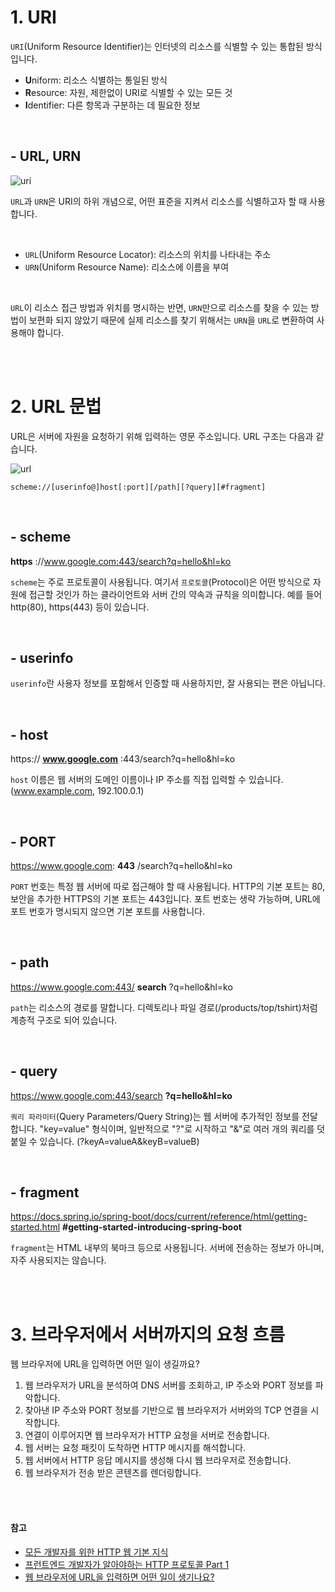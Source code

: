 # 1. URI

`URI`(Uniform Resource Identifier)는 인터넷의 리소스를 식별할 수 있는 통합된 방식입니다.

- **U**niform: 리소스 식별하는 통일된 방식
- **R**esource: 자원, 제한없이 URI로 식별할 수 있는 모든 것
- **I**dentifier: 다른 항목과 구분하는 데 필요한 정보

<br />

## - URL, URN

![uri](https://github.com/cona-tus/TIL/assets/90844424/69bbb884-0a0b-487a-80c2-14d26a03dc74)

`URL`과 `URN`은 URI의 하위 개념으로, 어떤 표준을 지켜서 리소스를 식별하고자 할 때 사용합니다.

<br />

- `URL`(Uniform Resource Locator): 리소스의 위치를 나타내는 주소
- `URN`(Uniform Resource Name): 리소스에 이름을 부여

<br />

`URL`이 리소스 접근 방법과 위치를 명시하는 반면, `URN`만으로 리소스를 찾을 수 있는 방법이 보편화 되지 않았기 때문에 실제 리소스를 찾기 위해서는 `URN`을 `URL`로 변환하여 사용해야 합니다.

<br />
<br />

# 2. URL 문법

URL은 서버에 자원을 요청하기 위해 입력하는 영문 주소입니다. URL 구조는 다음과 같습니다.

![url](https://github.com/cona-tus/TIL/assets/90844424/0f59d7d3-73b9-4f87-9d69-8b746017db1e)

```
scheme://[userinfo@]host[:port][/path][?query][#fragment]
```

<br/>

## - scheme

**https** ://www.google.com:443/search?q=hello&hl=ko

`scheme`는 주로 프로토콜이 사용됩니다. 여기서 `프로토콜`(Protocol)은 어떤 방식으로 자원에 접근할 것인가 하는 클라이언트와 서버 간의 약속과 규칙을 의미합니다. 예를 들어 http(80), https(443) 등이 있습니다.

<br/>

## - userinfo

`userinfo`란 사용자 정보를 포함해서 인증할 때 사용하지만, 잘 사용되는 편은 아닙니다.

<br/>

## - host

https:// **www.google.com** :443/search?q=hello&hl=ko

`host` 이름은 웹 서버의 도메인 이름이나 IP 주소를 직접 입력할 수 있습니다. (www.example.com, 192.100.0.1)

<br/>

## - PORT

https://www.google.com: **443** /search?q=hello&hl=ko

`PORT` 번호는 특정 웹 서버에 따로 접근해야 할 때 사용됩니다. HTTP의 기본 포트는 80, 보안을 추가한 HTTPS의 기본 포트는 443입니다. 포트 번호는 생략 가능하며, URL에 포트 번호가 명시되지 않으면 기본 포트를 사용합니다.

<br/>

## - path

https://www.google.com:443/ **search** ?q=hello&hl=ko

`path`는 리소스의 경로를 말합니다. 디렉토리나 파일 경로(/products/top/tshirt)처럼 계층적 구조로 되어 있습니다.

<br/>

## - query

https://www.google.com:443/search **?q=hello&hl=ko**

`쿼리 파라미터`(Query Parameters/Query String)는 웹 서버에 추가적인 정보를 전달합니다. "key=value" 형식이며, 일반적으로 "?"로 시작하고 "&"로 여러 개의 쿼리를 덧붙일 수 있습니다. (?keyA=valueA&keyB=valueB)

<br/>

## - fragment

https://docs.spring.io/spring-boot/docs/current/reference/html/getting-started.html **#getting-started-introducing-spring-boot**

`fragment`는 HTML 내부의 북마크 등으로 사용됩니다. 서버에 전송하는 정보가 아니며, 자주 사용되지는 않습니다.

<br/>
<br/>

# 3. 브라우저에서 서버까지의 요청 흐름

웹 브라우저에 URL을 입력하면 어떤 일이 생길까요?

1. 웹 브라우저가 URL을 분석하여 DNS 서버를 조회하고, IP 주소와 PORT 정보를 파악합니다.
2. 찾아낸 IP 주소와 PORT 정보를 기반으로 웹 브라우저가 서버와의 TCP 연결을 시작합니다.
3. 연결이 이루어지면 웹 브라우저가 HTTP 요청을 서버로 전송합니다.
4. 웹 서버는 요청 패킷이 도착하면 HTTP 메시지를 해석합니다.
5. 웹 서버에서 HTTP 응답 메시지를 생성해 다시 웹 브라우저로 전송합니다.
6. 웹 브라우저가 전송 받은 콘텐츠를 렌더링합니다.

<br/>
<br/>

#### 참고

- [모든 개발자를 위한 HTTP 웹 기본 지식](https://inf.run/YWJd '김영한')
- [프런트엔드 개발자가 알아야하는 HTTP 프로토콜 Part 1](https://joshua1988.github.io/web-development/http-part1/#url '캡틴 판교')
- [웹 브라우저에 URL을 입력하면 어떤 일이 생기나요?](https://aws.amazon.com/ko/blogs/korea/what-happens-when-you-type-a-url-into-your-browser/)
